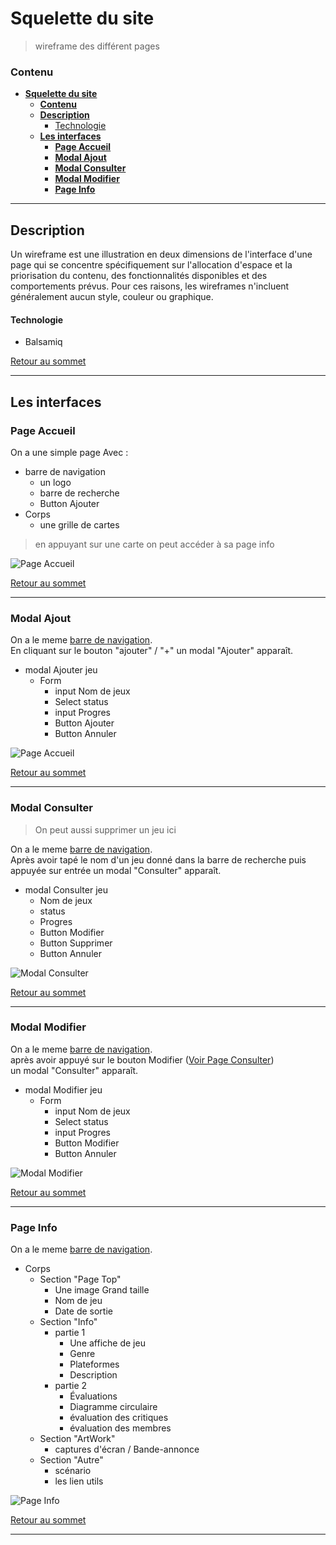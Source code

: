 # **Squelette du site**
> wireframe des différent pages

### **Contenu**
- [**Squelette du site**](#squelette-du-site)
    - [**Contenu**](#contenu)
  - [**Description**](#description)
      - [Technologie](#technologie)
  - [**Les interfaces**](#les-interfaces)
    - [**Page Accueil**](#page-accueil)
    - [**Modal Ajout**](#modal-ajout)
    - [**Modal Consulter**](#modal-consulter)
    - [**Modal Modifier**](#modal-modifier)
    - [**Page Info**](#page-info)
  

---
## **Description**

Un wireframe est une illustration en deux dimensions de l'interface d'une page qui se concentre spécifiquement sur l'allocation d'espace et la priorisation du contenu, des fonctionnalités disponibles et des comportements prévus. Pour ces raisons, les wireframes n'incluent généralement aucun style, couleur ou graphique.

#### Technologie
- Balsamiq

[Retour au sommet](#squelette-du-site)

---
##  **Les interfaces**

### **Page Accueil**

On a une simple page Avec :
- barre de navigation
  - un logo
  - barre de recherche
  - Button Ajouter
- Corps 
  - une grille de cartes

> en appuyant sur une carte on peut accéder à sa page info  

![Page Accueil](Accueil.png)

[Retour au sommet](#squelette-du-site)

---

### **Modal Ajout**

On a le meme [barre de navigation](#Page-Accueil).  
En cliquant sur le bouton "ajouter" / "+" un modal "Ajouter" apparaît.  
- modal Ajouter jeu
  - Form
    - input Nom de jeux
    - Select status
    - input Progres
    - Button Ajouter
    - Button Annuler


![Page Accueil](Modal%20Ajout.png)

[Retour au sommet](#squelette-du-site)

---


### **Modal Consulter**
> On peut aussi supprimer un jeu ici  

On a le meme [barre de navigation](#Page-Accueil).  
Après avoir tapé le nom d'un jeu donné dans la barre de recherche puis appuyée sur entrée un modal "Consulter" apparaît.  
- modal Consulter jeu
  - Nom de jeux
  - status
  - Progres
  - Button Modifier
  - Button Supprimer
  - Button Annuler




![Modal Consulter](Modal%20Consulter.png)

[Retour au sommet](#squelette-du-site)

---


### **Modal Modifier**

On a le meme [barre de navigation](#Page-Accueil).  
après avoir appuyé sur le bouton Modifier ([Voir Page Consulter](#Modal-Consulter))  
un modal "Consulter" apparaît.  

- modal Modifier jeu
  - Form
    - input Nom de jeux
    - Select status
    - input Progres
    - Button Modifier
    - Button Annuler


![Modal Modifier](Modal%20Modifier.png)

[Retour au sommet](#squelette-du-site)

---

### **Page Info**

On a le meme [barre de navigation](#Page-Accueil).  


- Corps
  - Section "Page Top"
    - Une image Grand taille
    - Nom de jeu
    - Date de sortie
  - Section "Info"
    - partie 1
      - Une affiche de jeu
      - Genre
      - Plateformes
      - Description
    - partie 2
      - Évaluations
      - Diagramme circulaire
      - évaluation des critiques
      - évaluation des membres
  - Section "ArtWork"
    - captures d'écran / Bande-annonce
  - Section "Autre"
    - scénario
    - les lien utils


![Page Info](Page%20info.png)

[Retour au sommet](#squelette-du-site)

---